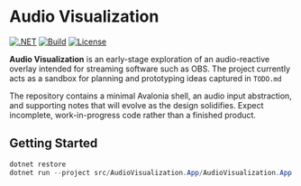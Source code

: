 # Audio Visualization

[![.NET](https://img.shields.io/badge/.NET-8.0-512BD4?logo=dotnet&logoColor=white)](https://dotnet.microsoft.com/)
[![Build](https://github.com/Karethoth/AudioVisualization/actions/workflows/ci.yml/badge.svg?branch=main)](https://github.com/Karethoth/AudioVisualization/actions/workflows/ci.yml)
[![License](https://img.shields.io/badge/license-MIT-blue.svg)](LICENSE)

**Audio Visualization** is an early-stage exploration of an audio-reactive overlay intended for streaming software such as OBS. The project currently acts as a sandbox for planning and prototyping ideas captured in `TODO.md`

The repository contains a minimal Avalonia shell, an audio input abstraction, and supporting notes that will evolve as the design solidifies. Expect incomplete, work-in-progress code rather than a finished product.

## Getting Started

```powershell
dotnet restore
dotnet run --project src/AudioVisualization.App/AudioVisualization.App.csproj
```
